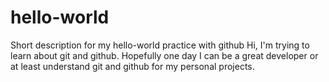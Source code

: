 # hello-world
Short description for my hello-world practice with github
Hi, I'm trying to learn about git and github. Hopefully one day I can be a great developer or at least understand git and github for my personal projects.
